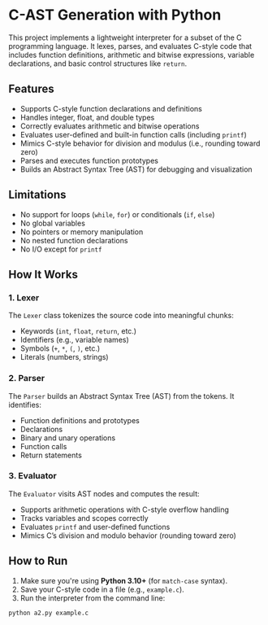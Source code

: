# C-AST Generation with Python

This project implements a lightweight interpreter for a subset of the C programming language. It lexes, parses, and evaluates C-style code that includes function definitions, arithmetic and bitwise expressions, variable declarations, and basic control structures like `return`.

## Features

- Supports C-style function declarations and definitions
- Handles integer, float, and double types
- Correctly evaluates arithmetic and bitwise operations
- Evaluates user-defined and built-in function calls (including `printf`)
- Mimics C-style behavior for division and modulus (i.e., rounding toward zero)
- Parses and executes function prototypes
- Builds an Abstract Syntax Tree (AST) for debugging and visualization

## Limitations

- No support for loops (`while`, `for`) or conditionals (`if`, `else`)
- No global variables
- No pointers or memory manipulation
- No nested function declarations
- No I/O except for `printf`

## How It Works

### 1. Lexer

The `Lexer` class tokenizes the source code into meaningful chunks:
- Keywords (`int`, `float`, `return`, etc.)
- Identifiers (e.g., variable names)
- Symbols (`+`, `*`, `(`, `)`, etc.)
- Literals (numbers, strings)

### 2. Parser

The `Parser` builds an Abstract Syntax Tree (AST) from the tokens. It identifies:
- Function definitions and prototypes
- Declarations
- Binary and unary operations
- Function calls
- Return statements

### 3. Evaluator

The `Evaluator` visits AST nodes and computes the result:
- Supports arithmetic operations with C-style overflow handling
- Tracks variables and scopes correctly
- Evaluates `printf` and user-defined functions
- Mimics C’s division and modulo behavior (rounding toward zero)

## How to Run

1. Make sure you're using **Python 3.10+** (for `match-case` syntax).
2. Save your C-style code in a file (e.g., `example.c`).
3. Run the interpreter from the command line:

```bash
python a2.py example.c
